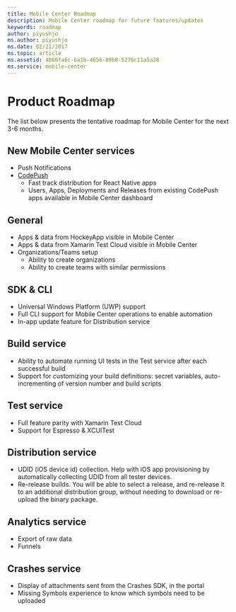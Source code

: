 ```yaml
---
title: Mobile Center Roadmap
description: Mobile Center roadmap for future features/updates
keywords: roadmap
author: piyushjo
ms.author: piyushjo
ms.date: 02/21/2017
ms.topic: article
ms.assetid: 4866fa6c-ba1b-4656-89b0-5276c11a5a28
ms.service: mobile-center
---
```


# Product Roadmap

The list below presents the tentative roadmap for Mobile Center for the next 3-6 months.

## New Mobile Center services

* Push Notifications
* [CodePush](https://microsoft.github.io/code-push/) 
	* Fast track distribution for React Native apps
	* Users, Apps, Deployments and Releases from existing CodePush apps available in Mobile Center dashboard

## General

* Apps & data from HockeyApp visible in Mobile Center
* Apps & data from Xamarin Test Cloud visible in Mobile Center
* Organizations/Teams setup
	* Ability to create organizations
	* Ability to create teams with similar permissions

## SDK & CLI

* Universal Windows Platform (UWP) support
* Full CLI support for Mobile Center operations to enable automation
* In-app update feature for Distribution service

## Build service

* Ability to automate running UI tests in the Test service after each successful build
* Support for customizing your build definitions: secret variables, auto-incrementing of version number and build scripts

## Test service

* Full feature parity with Xamarin Test Cloud
* Support for Espresso & XCUITest

## Distribution service

* UDID (iOS device id) collection. Help with iOS app provisioning by automatically collecting UDID from all tester devices.
* Re-release builds. You will be able to select a release, and re-release it to an additional distribution group, without needing to download or re-upload the binary package. 

## Analytics service

* Export of raw data
* Funnels

## Crashes service

* Display of attachments sent from the Crashes SDK, in the portal
* Missing Symbols experience to know which symbols need to be uploaded
